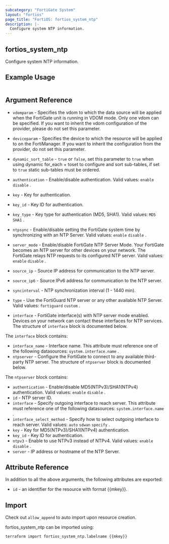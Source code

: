 ```yaml
---
subcategory: "FortiGate System"
layout: "fortios"
page_title: "FortiOS: fortios_system_ntp"
description: |-
  Configure system NTP information.
---
```


## fortios_system_ntp
Configure system NTP information.

## Example Usage

```hcl

```

## Argument Reference
* `vdomparam` - Specifies the vdom to which the data source will be applied when the FortiGate unit is running in VDOM mode. Only one vdom can be specified. If you want to inherit the vdom configuration of the provider, please do not set this parameter.
* `deviceparam` - Specifies the device to which the resource will be applied to on the FortiManager. If you want to inherit the configuration from the provider, do not set this parameter.
* `dynamic_sort_table` - `true` or `false`, set this parameter to `true` when using dynamic for_each + toset to configure and sort sub-tables, if set to `true` static sub-tables must be ordered.

* `authentication` - Enable/disable authentication. Valid values: `enable` `disable` .
* `key` - Key for authentication.
* `key_id` - Key ID for authentication.
* `key_type` - Key type for authentication (MD5, SHA1). Valid values: `MD5` `SHA1` .
* `ntpsync` - Enable/disable setting the FortiGate system time by synchronizing with an NTP Server. Valid values: `enable` `disable` .
* `server_mode` - Enable/disable FortiGate NTP Server Mode. Your FortiGate becomes an NTP server for other devices on your network. The FortiGate relays NTP requests to its configured NTP server. Valid values: `enable` `disable` .
* `source_ip` - Source IP address for communication to the NTP server.
* `source_ip6` - Source IPv6 address for communication to the NTP server.
* `syncinterval` - NTP synchronization interval (1 - 1440 min).
* `type` - Use the FortiGuard NTP server or any other available NTP Server. Valid values: `fortiguard` `custom` .
* `interface` - FortiGate interface(s) with NTP server mode enabled. Devices on your network can contact these interfaces for NTP services. The structure of `interface` block is documented below.

The `interface` block contains:

* `interface_name` - Interface name. This attribute must reference one of the following datasources: `system.interface.name` .
* `ntpserver` - Configure the FortiGate to connect to any available third-party NTP server. The structure of `ntpserver` block is documented below.

The `ntpserver` block contains:

* `authentication` - Enable/disable MD5(NTPv3)/SHA1(NTPv4) authentication. Valid values: `enable` `disable` .
* `id` - NTP server ID.
* `interface` - Specify outgoing interface to reach server. This attribute must reference one of the following datasources: `system.interface.name` .
* `interface_select_method` - Specify how to select outgoing interface to reach server. Valid values: `auto` `sdwan` `specify` .
* `key` - Key for MD5(NTPv3)/SHA1(NTPv4) authentication.
* `key_id` - Key ID for authentication.
* `ntpv3` - Enable to use NTPv3 instead of NTPv4. Valid values: `enable` `disable` .
* `server` - IP address or hostname of the NTP Server.

## Attribute Reference

In addition to all the above arguments, the following attributes are exported:
* `id` - an identifier for the resource with format {{mkey}}.

## Import

Check out `allow_append` to auto import upon resource creation.

fortios_system_ntp can be imported using:
```sh
terraform import fortios_system_ntp.labelname {{mkey}}
```
